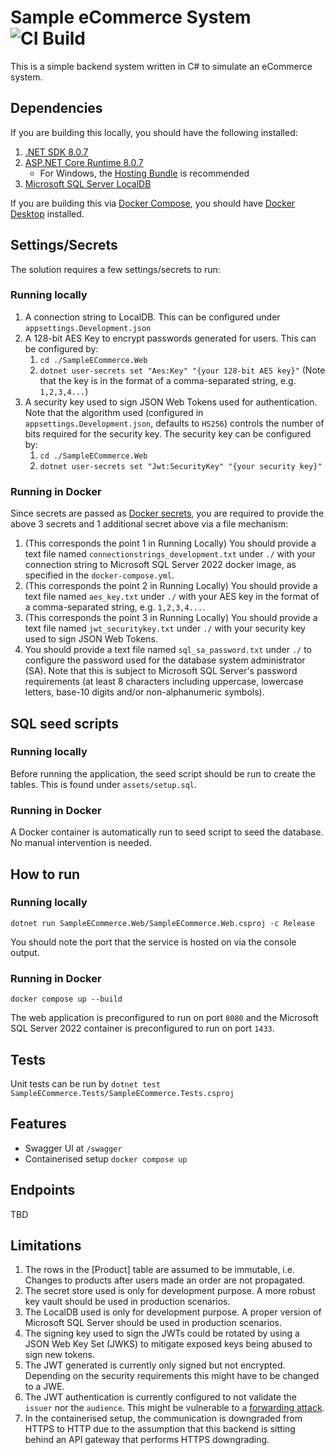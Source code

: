 # Sample eCommerce System ![CI Build](https://github.com/rexcfnghk/sample-ecommerce/actions/workflows/dotnet.yml/badge.svg)

This is a simple backend system written in C# to simulate an eCommerce system.

## Dependencies

If you are building this locally, you should have the following installed:

1. [.NET SDK 8.0.7](https://dotnet.microsoft.com/en-us/download/visual-studio-sdks)
2. [ASP.NET Core Runtime 8.0.7](https://dotnet.microsoft.com/en-us/download/dotnet/8.0)
    - For Windows, the [Hosting Bundle](https://dotnet.microsoft.com/en-us/download/dotnet/thank-you/runtime-aspnetcore-8.0.7-windows-hosting-bundle-installer) is recommended
3. [Microsoft SQL Server LocalDB](https://go.microsoft.com/fwlink/?linkid=2215160)

If you are building this via [Docker Compose](https://docs.docker.com/compose/), you should have [Docker Desktop](https://docs.docker.com/engine/install/) installed.

## Settings/Secrets

The solution requires a few settings/secrets to run:


### Running locally

1. A connection string to LocalDB. This can be configured under `appsettings.Development.json`
2. A 128-bit AES Key to encrypt passwords generated for users. This can be configured by:
    1. `cd ./SampleECommerce.Web`
    2. `dotnet user-secrets set "Aes:Key" "{your 128-bit AES key}"` (Note that the key is in the format of a comma-separated string, e.g. `1,2,3,4...`)
3. A security key used to sign JSON Web Tokens used for authentication. Note that the algorithm used (configured in `appsettings.Development.json`, defaults to `HS256`) controls the number of bits required for the security key. The security key can be configured by:
    1. `cd ./SampleECommerce.Web`
    2. `dotnet user-secrets set "Jwt:SecurityKey" "{your security key}"`

### Running in Docker

Since secrets are passed as [Docker secrets](https://docs.docker.com/engine/swarm/secrets/), you are required to provide the above 3 secrets and 1 additional secret above via a file mechanism:

1. (This corresponds the point 1 in Running Locally) You should provide a text file named `connectionstrings_development.txt` under `./` with your connection string to Microsoft SQL Server 2022 docker image, as specified in the `docker-compose.yml`.
2. (This corresponds the point 2 in Running Locally) You should provide a text file named `aes_key.txt` under `./` with your AES key in the format of a comma-separated string, e.g. `1,2,3,4...`.
3. (This corresponds the point 3 in Running Locally) You should provide a text file named `jwt_securitykey.txt` under `./` with your security key used to sign JSON Web Tokens.
4. You should provide a text file named `sql_sa_password.txt` under `./` to configure the password used for the database system administrator (SA). Note that this is subject to Microsoft SQL Server's password requirements (at least 8 characters including uppercase, lowercase letters, base-10 digits and/or non-alphanumeric symbols).

## SQL seed scripts

### Running locally

Before running the application, the seed script should be run to create the tables. This is found under `assets/setup.sql`.

### Running in Docker

A Docker container is automatically run to seed script to seed the database. No manual intervention is needed.

## How to run

### Running locally

`dotnet run SampleECommerce.Web/SampleECommerce.Web.csproj -c Release`

You should note the port that the service is hosted on via the console output.

### Running in Docker

`docker compose up --build`

The web application is preconfigured to run on port `8080` and the Microsoft SQL Server 2022 container is preconfigured to run on port `1433`.

## Tests

Unit tests can be run by `dotnet test SampleECommerce.Tests/SampleECommerce.Tests.csproj`

## Features

- Swagger UI at `/swagger`
- Containerised setup `docker compose up`

## Endpoints

TBD

## Limitations

1. The rows in the [Product] table are assumed to be immutable, i.e. Changes to products after users made an order are not propagated.
2. The secret store used is only for development purpose. A more robust key vault should be used in production scenarios.
3. The LocalDB used is only for development purpose. A proper version of Microsoft SQL Server should be used in production scenarios.
4. The signing key used to sign the JWTs could be rotated by using a JSON Web Key Set (JWKS) to mitigate exposed keys being abused to sign new tokens.
5. The JWT generated is currently only signed but not encrypted. Depending on the security requirements this might have to be changed to a JWE.
6. The JWT authentication is currently configured to not validate the `issuer` nor the `audience`. This might be vulnerable to a [forwarding attack](https://learn.microsoft.com/en-us/dotnet/api/microsoft.identitymodel.tokens.tokenvalidationparameters.validateissuer?view=msal-web-dotnet-latest).
7. In the containerised setup, the communication is downgraded from HTTPS to HTTP due to the assumption that this backend is sitting behind an API gateway that performs HTTPS downgrading.
